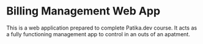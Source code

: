 # Billing Management Web App
This is a web application prepared to complete Patika.dev course. It acts as a fully functioning management app to control in an outs of an apatment.